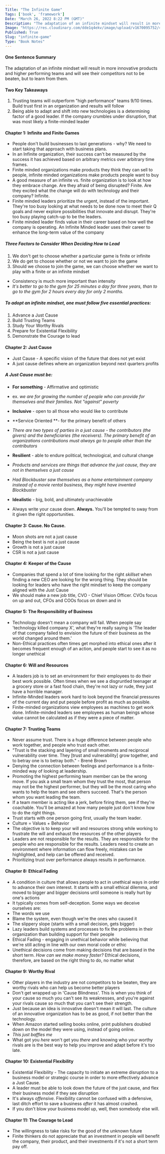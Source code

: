 ```yaml
---
Title: "The Infinite Game"
Tags: ['book', 'framework']
Date: "March 26, 2022 8:22 PM (GMT)"
Description: "The adaptation of an infinite mindset will result in more innovative products and higher performing teams and will see their competitors not to be beaten, but to learn from them."
Image: "https://res.cloudinary.com/dde1q4ekv/image/upload/v1670095752/41b9mAL8jtL._AC_SY780__zfiawt.jpg"
Published: True
Slug: "infinite-game"
Type: "Book Notes"
---
```


#### One Sentence Summary

The adaptation of an infinite mindset will result in more innovative products and higher performing teams and will see their competitors not to be beaten, but to learn from them.

#### Two Key Takeaways

1.  Trusting teams will outperform "high performance" teams 9/10 times. Build trust first in an organization and results will follow
2.  Being able to adapt and shift into new technologies is a determining factor of a good leader. If the company crumbles under disruption, that was most likely a finite-minded leader

#### Chapter 1: Infinite and Finite Games

-   People don't build businesses to last generations - why? We need to start taking that approach with business plans.
-   In an Infinite organization, their success can't be measured by the success it has achieved based on arbitrary metrics over arbitrary time frames.
-   Finite minded organizations make products they think they can sell to people, infinite minded organizations make products people want to buy
-   A good measure of an infinite vs. finite organization is to look at how they embrace change. Are they afraid of being disrupted? Finite. Are they excited what the change will do with technology and their company? Infinite.
-   Finite minded leaders prioritize the urgent, instead of the important. They're too busy looking at what needs to be done now to meet their Q goals and never explore possibilities that innovate and disrupt. They're too busy playing catch-up to be the leaders.
-   Finite minded leader finds value in their career based on how well the company is operating. An Infinite Minded leader uses their career to enhance the long-term value of the company

##### **Three Factors to Consider When Deciding How to Lead**

1.  We don't get to choose whether a particular game is finite or infinite
2.  We do get to choose whether or not we want to join the game
3.  Should we choose to join the game, we can choose whether we want to play with a finite or an infinite mindset

-   Consistency is much more important than intensity
-   *It's better to go to the gym for 25 minutes a day for three years, than to go to the gym for 2 hours every day for only 2 months.*

##### **To adopt an infinite mindset, one must follow five essential practices:**

1.  Advance a Just Cause
2.  Build Trusting Teams
3.  Study Your Worthy Rivals
4.  Prepare for Existential Flexibility
5.  Demonstrate the Courage to lead

#### Chapter 2: Just Cause

-   Just Cause - A specific vision of the future that does not yet exist
-   A just cause defines where an organization beyond next quarters profits

##### **A Just Cause must be:**

-   **For something** - Affirmative and optimistic
-   ex. *we are for growing the number of people who can provide for themselves and their families. Not "against" poverty*

-   **Inclusive** - open to all those who would like to contribute
-   **Service Oriented **- for the primary benefit of others
-   *There are two types of parties in a just cause - the contributors (the givers) and the beneficiaries (the receivers). The primary benefit of an organizations contributions must always go to people other than the contributors*
-   **Resilient** - able to endure political, technological, and cultural change
-   *Products and services are things that advance the just cause, they are not in themselves a just cause*
-   *Had Blockbuster saw themselves as a home entertainment company instead of a movie rental business, they might have invented Blockbuster*
-   **Idealistic** - big, bold, and ultimately unachievable

-   Always write your cause down. **Always.** You'll be tempted to sway from it given the right opportunities.

#### Chapter 3: Cause. No Cause.

-   Moon shots are not a just cause
-   Being the best is not a just cause
-   Growth is not a just cause
-   CSR is not a just cause

#### Chapter 4: Keeper of the Cause

-   Companies that spend a lot of time looking for the right *skillset* when finding a new CEO are looking for the wrong thing. They should be looking for leaders who have the right mindset to keep the company aligned with the Just Cause
-   We should make a new job title, CVO - Chief Vision Officer. CVOs focus on up and out, CFOs and COOs focus on down and in

#### Chapter 5: The Responsibility of Business

-   Technology doesn't mean a company will fail. When people say 'technology killed company X', what they're really saying is 'The leader of that company failed to envision the future of their business as the world changed around them.'
-   Non-Ethical practices often times get morphed into ethical ones after it becomes frequent enough of an action, and people start to see it as no longer unethical

#### Chapter 6: Will and Resources

-   A leaders job is to set an environment for their employees to do their best work possible. Often times when we see a disgruntled teenager at a grocery store or a fast food chain, they're not lazy or rude, they just have a horrible manager.
-   Infinite-Minded leaders work hard to look beyond the financial pressures of the current day and put people before profit as much as possible.
-   Finite-minded organizations view employees as machines to get work done. Infinite-minded leaders see employees as human beings whose value cannot be calculated as if they were a piece of matter.

#### Chapter 7: Trusting Teams

-   Never assume trust. There is a huge difference between people who work together, and people who trust each other.
-   "Trust is the stacking and layering of small moments and reciprocal vulnerability over time. They [trust and vulnerability] grow together, and to betray one is to betray both." - Brené Brown
-   Denying the connection between feelings and performance is a finite-minded way of looking at leadership.
-   Promoting the highest performing team member can be the wrong move. If you ask a small team whom they trust the most, that person may not be the highest performer, but they will be the most caring who wants to help the team and see others succeed. That's the person whom you want leading the team.
-   If a team member is acting like a jerk, before firing them, see if they're coachable. You'll be amazed at how many people just don't know how to do the right things.
-   Trust starts with one person going first, usually the team leader.
-   Culture = Values + Behavior
-   The objective is to keep your will and resources strong while working to frustrate the will and exhaust the resources of the other players
-   Leaders are not responsible for the results. They are responsible for the people who are responsible for the results. Leaders need to create an environment where information can flow freely, mistakes can be highlighted, and help can be offered and received.
-   Prioritizing trust over performance always results in performance.

#### Chapter 8: Ethical Fading

-   A condition in culture that allows people to act in unethical ways in order to advance their own interest. It starts with a small ethical dilemma, and moved to bigger and bigger decisions until someone is really hurt by one's actions
-   It typically comes from self-deception. Some ways we deceive ourselves are:
-   The words we use
-   Blame the system, even though we're the ones who caused it
-   The slippery slope (starts with a small decision, gets bigger)
-   Lazy leaders build systems and processes to fix the problems in their organization than building support for their people
-   Ethical Fading - engaging in unethical behavior while believing that we're still acting in line with our own moral code or ethic
-   Unethical decisions come from making decisions that are based in the short term. *How can we make money faster?* Ethical decisions, therefore, are based on the right thing to do, no matter what

#### Chapter 9: Worthy Rival

-   Other players in the industry are not competitors to be beaten, they are worthy rivals who can help us become better players
-   Don't get wrapped up in 'Cause Blindness'. This is when you think of your cause so much you can't see its weaknesses, and you're against your rivals cause so much that you can't see their strength.
-   Just because an idea is innovative doesn't mean it will last. The culture of an innovative organization has to be as good, if not better than the technology.
-   When Amazon started selling books online, print publishers doubled down on the model they were using, instead of going online.
-   *This just baffles me*
-   What got you *here* won't get you *there* and knowing who your worthy rivals are is the best way to help you improve and adapt before it's too late.

#### Chapter 10: Existential Flexibility

-   Existential Flexibility - The capacity to initiate an extreme disruption to a business model or strategic course in order to more effectively advance a Just Cause.
-   A leader must be able to look down the future of the just cause, and flex their business model if they see disruption
-   It's always *offensive.* Flexibility cannot be confused with a defensive, last ditch effort to save a business *after* it has almost crashed.
-   If you don't blow your business model up, well, then somebody else will.

#### Chapter 11: The Courage to Lead

-   The willingness to take risks for the good of the unknown future
-   Finite thinkers do not appreciate that an investment in people will benefit the company, their product, and their investments if it's not a short term pay off.
